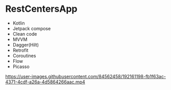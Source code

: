 # RestCentersApp

+ Kotlin
+ Jetpack compose
+ Clean code
+ MVVM
+ Dagger(Hilt)
+ Retrofit
+ Coroutines
+ Flow
+ Picasso



https://user-images.githubusercontent.com/84562458/192161198-fb1f63ac-4371-4cdf-a26a-4d5864266aac.mp4

